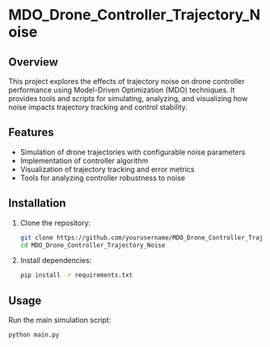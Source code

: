 # MDO_Drone_Controller_Trajectory_Noise

## Overview

This project explores the effects of trajectory noise on drone controller performance using Model-Driven Optimization (MDO) techniques. It provides tools and scripts for simulating, analyzing, and visualizing how noise impacts trajectory tracking and control stability.

## Features

- Simulation of drone trajectories with configurable noise parameters
- Implementation of controller algorithm
- Visualization of trajectory tracking and error metrics
- Tools for analyzing controller robustness to noise

## Installation

1. Clone the repository:
    ```bash
    git clone https://github.com/yourusername/MDO_Drone_Controller_Trajectory_Noise.git
    cd MDO_Drone_Controller_Trajectory_Noise
    ```
2. Install dependencies:
    ```bash
    pip install -r requirements.txt
    ```

## Usage

Run the main simulation script:
```bash
python main.py 
```

